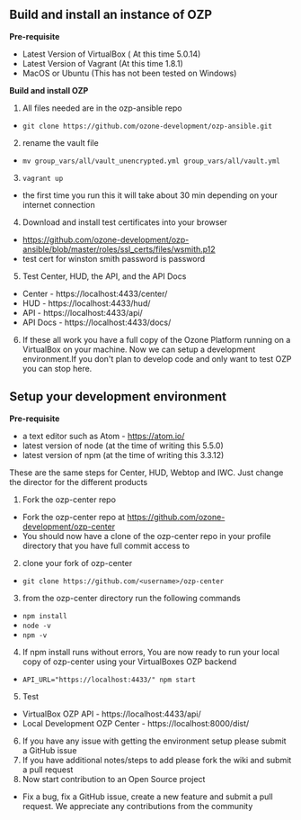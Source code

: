
## Build and install an instance of OZP

**Pre-requisite**
 * Latest Version of VirtualBox ( At this time 5.0.14)
 * Latest Version of Vagrant (At this time 1.8.1)
 * MacOS or Ubuntu (This has not been tested on Windows)

**Build and install OZP**  

1.  All files needed are in the ozp-ansible repo
  * `git clone https://github.com/ozone-development/ozp-ansible.git`
2. rename the vault file
  * `mv group_vars/all/vault_unencrypted.yml group_vars/all/vault.yml`  
3. `vagrant up`
  * the first time you run this it will take about 30 min depending on your internet connection
4. Download and install test certificates into your browser
  * https://github.com/ozone-development/ozp-ansible/blob/master/roles/ssl_certs/files/wsmith.p12
  * test cert for winston smith password is password
5. Test Center, HUD, the API, and the API Docs
  * Center - https://localhost:4433/center/
  * HUD - https://localhost:4433/hud/
  * API - https://localhost:4433/api/
  * API Docs - https://localhost:4433/docs/
6. If these all work you have a full copy of the Ozone Platform running on a VirtualBox on your machine. Now we can setup a development environment.If you don't plan to develop code and only want to test OZP you can stop here.

## Setup your development environment
**Pre-requisite**
 * a text editor such as Atom - https://atom.io/
 * latest version of node (at the time of writing this 5.5.0)
 * latest version of npm (at the time of writing this 3.3.12)

These are the same steps for Center, HUD, Webtop and IWC. Just change the director for the different products

1. Fork the ozp-center repo
 * Fork the ozp-center repo at https://github.com/ozone-development/ozp-center
 * You should now have a clone of the ozp-center repo in your profile directory that you have full commit access to
2. clone your fork of ozp-center
 * `git clone https://github.com/<username>/ozp-center`
3. from the ozp-center directory run the following commands
 * `npm install`
 * `node -v` 
 * `npm -v` 
4. If npm install runs without errors, You are now ready to run your local copy of ozp-center using your VirtualBoxes OZP backend
 * `API_URL="https://localhost:4433/" npm start`
5. Test 
 *  VirtualBox OZP API - https://localhost:4433/api/
 *  Local Development OZP Center - https://localhost:8000/dist/
6. If you have any issue with getting the environment setup please submit a GitHub issue
7. If you have additional notes/steps to add please fork the wiki and submit a pull request
8. Now start contribution to an Open Source project
 * Fix a bug, fix a GitHub issue, create a new feature and submit a pull request. We appreciate any contributions from the community

